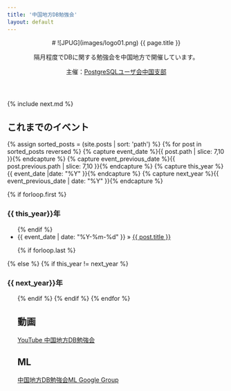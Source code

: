 ```yaml
---
title: '中国地方DB勉強会'
layout: default
---
```


<header class="post-header" markdown="1">
# ![JPUG](images/logo01.png) {{ page.title }}

隔月程度でDBに関する勉強会を中国地方で開催しています。

主催：[PostgreSQLユーザ会中国支部](http://www.postgresql.jp/branch)
</header>

<article class="post-content next" markdown="1">
{% include next.md %}
</article>

<footer>
<article class="post-content">

<h2>これまでのイベント</h2>
{% assign sorted_posts = (site.posts | sort: 'path') %}
{% for post in sorted_posts reversed %}
{% capture event_date %}{{ post.path | slice: 7,10 }}{% endcapture %}
  {% capture event_previous_date %}{{ post.previous.path | slice: 7,10 }}{% endcapture %}
  {% capture this_year %}{{ event_date |date: "%Y" }}{% endcapture %}
  {% capture next_year %}{{ event_previous_date | date: "%Y" }}{% endcapture %}

  {% if forloop.first %}
    <h3>{{ this_year}}年</h3>
	<ul class="posts">
  {% endif %}
    <li><span>{{ event_date | date: "%Y-%m-%d" }}</span> &raquo; <a href="{{ post.url }}">{{ post.title }}</a></li>

  {% if forloop.last %}
    </ul>
  {% else %}
    {% if this_year != next_year %}
    </ul>
    <h3>{{ next_year}}年</h3>
	<ul class="posts">
    {% endif %}
  {% endif %}
{% endfor %}


<h2>動画</h2>

<a href="https://www.youtube.com/channel/UCnEB2iQFE8DqgqXeIArye3g">YouTube 中国地方DB勉強会</a>

<h2>ML</h2>

<a href="https://groups.google.com/forum/#!forum/dbstudychugoku">中国地方DB勉強会ML Google Group</a>

</article>
</footer>
